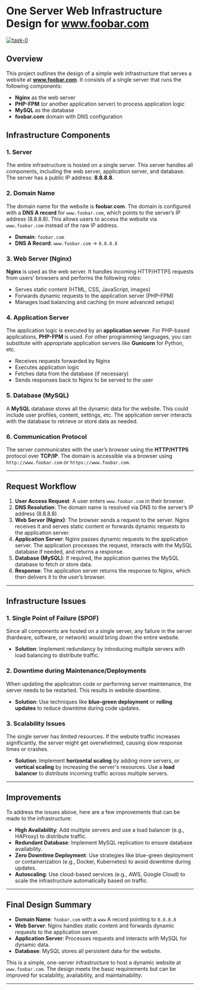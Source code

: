 # One Server Web Infrastructure Design for www.foobar.com

<a href="https://ibb.co/bWzmTjT"><img src="https://i.ibb.co/gjz9NbN/task-0.png" alt="task-0" border="0"></a>

## Overview

This project outlines the design of a simple web infrastructure that serves a website at **www.foobar.com**. It consists of a single server that runs the following components:

- **Nginx** as the web server
- **PHP-FPM** (or another application server) to process application logic
- **MySQL** as the database
- **foobar.com** domain with DNS configuration

## Infrastructure Components

### 1. **Server**

The entire infrastructure is hosted on a single server. This server handles all components, including the web server, application server, and database. The server has a public IP address: **8.8.8.8**.

### 2. **Domain Name**

The domain name for the website is **foobar.com**. The domain is configured with a **DNS A record** for `www.foobar.com`, which points to the server’s IP address (8.8.8.8). This allows users to access the website via `www.foobar.com` instead of the raw IP address.

- **Domain**: `foobar.com`
- **DNS A Record**: `www.foobar.com` → `8.8.8.8`

### 3. **Web Server (Nginx)**

**Nginx** is used as the web server. It handles incoming HTTP/HTTPS requests from users' browsers and performs the following roles:

- Serves static content (HTML, CSS, JavaScript, images)
- Forwards dynamic requests to the application server (PHP-FPM)
- Manages load balancing and caching (in more advanced setups)

### 4. **Application Server**

The application logic is executed by an **application server**. For PHP-based applications, **PHP-FPM** is used. For other programming languages, you can substitute with appropriate application servers like **Gunicorn** for Python, etc.

- Receives requests forwarded by Nginx
- Executes application logic
- Fetches data from the database (if necessary)
- Sends responses back to Nginx to be served to the user

### 5. **Database (MySQL)**

A **MySQL** database stores all the dynamic data for the website. This could include user profiles, content, settings, etc. The application server interacts with the database to retrieve or store data as needed.

### 6. **Communication Protocol**

The server communicates with the user’s browser using the **HTTP/HTTPS** protocol over **TCP/IP**. The domain is accessible via a browser using `http://www.foobar.com` or `https://www.foobar.com`.

---

## Request Workflow

1. **User Access Request**: A user enters `www.foobar.com` in their browser.
2. **DNS Resolution**: The domain name is resolved via DNS to the server’s IP address (8.8.8.8).
3. **Web Server (Nginx)**: The browser sends a request to the server. Nginx receives it and serves static content or forwards dynamic requests to the application server.
4. **Application Server**: Nginx passes dynamic requests to the application server. The application processes the request, interacts with the MySQL database if needed, and returns a response.
5. **Database (MySQL)**: If required, the application queries the MySQL database to fetch or store data.
6. **Response**: The application server returns the response to Nginx, which then delivers it to the user’s browser.

---

## Infrastructure Issues

### 1. **Single Point of Failure (SPOF)**

Since all components are hosted on a single server, any failure in the server (hardware, software, or network) would bring down the entire website.

- **Solution**: Implement redundancy by introducing multiple servers with load balancing to distribute traffic.

### 2. **Downtime during Maintenance/Deployments**

When updating the application code or performing server maintenance, the server needs to be restarted. This results in website downtime.

- **Solution**: Use techniques like **blue-green deployment** or **rolling updates** to reduce downtime during code updates.

### 3. **Scalability Issues**

The single server has limited resources. If the website traffic increases significantly, the server might get overwhelmed, causing slow response times or crashes.

- **Solution**: Implement **horizontal scaling** by adding more servers, or **vertical scaling** by increasing the server's resources. Use a **load balancer** to distribute incoming traffic across multiple servers.

---

## Improvements

To address the issues above, here are a few improvements that can be made to the infrastructure:

- **High Availability**: Add multiple servers and use a load balancer (e.g., HAProxy) to distribute traffic.
- **Redundant Database**: Implement MySQL replication to ensure database availability.
- **Zero Downtime Deployment**: Use strategies like blue-green deployment or containerization (e.g., Docker, Kubernetes) to avoid downtime during updates.
- **Autoscaling**: Use cloud-based services (e.g., AWS, Google Cloud) to scale the infrastructure automatically based on traffic.

---

## Final Design Summary

- **Domain Name**: `foobar.com` with a `www` A record pointing to `8.8.8.8`
- **Web Server**: Nginx handles static content and forwards dynamic requests to the application server.
- **Application Server**: Processes requests and interacts with MySQL for dynamic data.
- **Database**: MySQL stores all persistent data for the website.

This is a simple, one-server infrastructure to host a dynamic website at `www.foobar.com`. The design meets the basic requirements but can be improved for scalability, availability, and maintainability.

---
